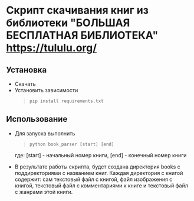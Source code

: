 # Скрипт скачивания  книг из библиотеки "БОЛЬШАЯ БЕСПЛАТНАЯ БИБЛИОТЕКА" https://tululu.org/

## Установка
- Скачать
- Установить зависимости 
  > `pip install requirements.txt`


## Использование
- Для запуска выполнить
  > `python book_parser [start] [end]` 

  где: [start] - начальный номер книги, [end] - конечный номер книги

- В результате работы скрипта, будет создана директория books c поддиректориями с названием книг. 
Каждая директория с книгой содержит: сам текстовый файл с книгой, файл изображения с книгой, 
текстовый файл с комментариями к книге и текстовый файл с жанрами этой книги.
